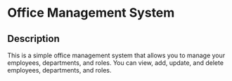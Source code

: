 # Office Management System

## Description

This is a simple office management system that allows you to manage your employees, departments, and roles. You can
view, add, update, and delete employees, departments, and roles.
